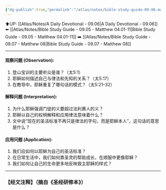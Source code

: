 ```yaml
---
{"dg-publish":true,"permalink":"/atlas/notes/bible-study-guide-09-06-matthew-05/"}
---
```


⬆️UP: [[Atlas/Notes/A Daily Devotional - 09.06\|A Daily Devotional - 09.06]]
⬅️ [[Atlas/Notes/Bible Study Guide - 09.05 - Matthew 04.01-11\|Bible Study Guide - 09.05 - Matthew 04.01-11]]
➡️ [[Atlas/Notes/Bible Study Guide - 09.07 - Matthew 08\|Bible Study Guide - 09.07 - Matthew 08]] 

---

#### 观察问题 (Observation):

1. 登山宝训的主要听众是谁？（太5:1）
2. 耶稣如何描述自己与律法和先知的关系？（太5:17）
3. 在教导中，耶稣重复了哪句话的模式？（太5:21–32）

#### 解释问题 (Interpretation):

1. 为什么耶稣强调门徒的义要超过法利赛人的义？
2. 耶稣以自己的权柄解释和应用律法意味着什么？
3. 文中说“现在的圣洁标准不再只是律法的字句，而是耶稣本人”，这句话的意思是什么？

#### 应用问题 (Application):

1. 我们应如何以耶稣为自己的圣洁标准？
2. 在日常生活中，我们如何靠圣灵的帮助成长，在顺服中更像耶稣？
3. 我们如何让自己的生命更多地反映救主耶稣的样式？

---
### 【经文注释】（摘自《圣经研修本》）

